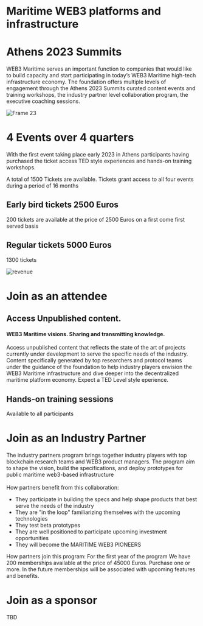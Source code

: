 
# Maritime WEB3 platforms and infrastructure 
# Athens 2023 Summits 

WEB3 Maritime serves an important function to companies that would like to build capacity and start participating in today’s WEB3 Maritime high-tech infrastructure economy. The foundation offers multiple levels of engagement through the Athens 2023 Summits curated content events and training workshops, the industry partner level collaboration program, the executive coaching sessions.

![Frame 23](https://user-images.githubusercontent.com/80890815/176995519-278e6c1f-8407-4daf-b469-e4c385436641.png)


# 4 Events over 4 quarters 
With the first event taking place early 2023 in Athens participants having purchased the ticket access TED style experiences and hands-on training workshops. 

A total of 1500 Tickets are available. Tickets grant access to all four events during a period of 16 months

## Early bird tickets 2500 Euros
200 tickets are available at the price of 2500 Euros on a first come first served basis

## Regular tickets 5000 Euros
1300 tickets

![revenue](https://user-images.githubusercontent.com/80890815/176914752-ab1a49cf-32d2-4bf4-b765-719a5d72c108.png)

# Join as an attendee
## Access Unpublished content. 
#### WEB3 Maritime visions. Sharing and transmitting knowledge.  
Access unpublished content that reflects the state of the art of projects currently under development to serve the specific needs of the industry.
Content specifically generated by top researchers and protocol teams under the guidance of the foundation to help industry players envision the WEB3 Maritime infrastructure and dive deeper into the decentralized maritime platform economy. Expect a TED Level style eperience.

## Hands-on training sessions
Available to all participants

# Join as an Industry Partner



The industry partners program brings together industry players with top blockchain research teams and WEB3 product managers. The program aim to shape the vision, build the specifications, and deploy prototypes for public maritime web3-based infrastructure<br><br>
How partners benefit from this collaboration:
* They participate in building the specs and help shape products that best serve the needs of the industry
* They are "in the loop" familiarizing themselves with the upcoming technologies
* They test beta prototypes
* They are well positioned to participate upcoming investment opportunities
* They will become the MARITIME WEB3 PIONEERS 

How partners join this program:
For the first year of the program We have 200 memberships available at the price of 45000 Euros. Purchase one or more. In the future memberships will be associated with upcoming features and benefits.


# Join as a sponsor
TBD

